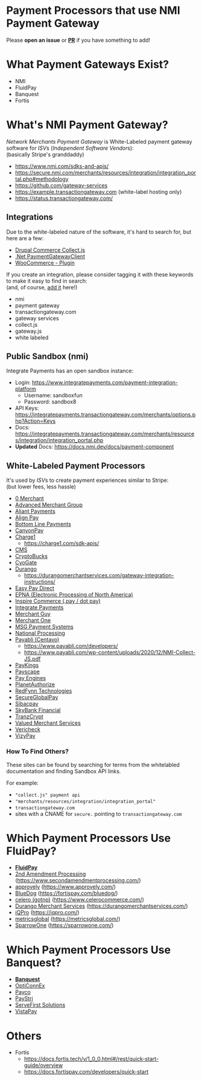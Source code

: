# Payment Processors that use NMI Payment Gateway

Please **open an issue** or [**PR**](https://github.com/nmi-sdks/sites-using-nmi-payment-gateway/edit/main/README.md) if you have something to add!

# What Payment Gateways Exist?

- NMI
- FluidPay
- Banquest
- Fortis

# What's NMI Payment Gateway?

_Network Merchants Payment Gateway_ is White-Labeled payment gateway software for *ISV*s (*Independent Software Vendor*s): \
(basically Stripe's granddaddy)

- https://www.nmi.com/sdks-and-apis/
- https://secure.nmi.com/merchants/resources/integration/integration_portal.php#methodology
- https://github.com/gateway-services
- https://example.transactiongateway.com (white-label hosting only)
- https://status.transactiongateway.com/

## Integrations

Due to the white-labeled nature of the software, it's hard to search for, but here are a few:

- [Drupal Commerce Collect.js](https://www.drupal.org/project/commerce_collect_js)
- [.Net PaymentGatewayClient](https://www.nuget.org/packages/PaymentGatewayClient)
- [WooCommerce - Plugin](https://codecanyon.net/item/network-merchants-payment-gateway-for-woocommerce/1635904)

If you create an integration, please consider tagging it with these keywords to make it easy to find in search: \
(and, of course, [add it](https://github.com/nmi-sdks/sites-using-nmi-payment-gateway/issues) here!)

- nmi
- payment gateway
- transactiongateway.com
- gateway services
- collect.js
- gateway.js
- white labeled

## Public Sandbox (nmi)

Integrate Payments has an open sandbox instance:
- Login: https://www.integratepayments.com/payment-integration-platform
  - Username: sandboxfun
  - Password: sandbox8
- API Keys: https://integratepayments.transactiongateway.com/merchants/options.php?Action=Keys
- Docs: https://integratepayments.transactiongateway.com/merchants/resources/integration/integration_portal.php
- **Updated** Docs: https://docs.nmi.dev/docs/payment-component

## White-Labeled Payment Processors

It's used by *ISV*s  to create payment experiences similar to Stripe: \
(but lower fees, less hassle)

- [0 Merchant](https://0merchant.transactiongateway.com/merchants/resources/integration/integration_portal.php#methodology)
- [Advanced Merchant Group](https://secure.advancedmerchantgroupgateway.com/merchants/resources/integration/integration_portal.php#methodology)
- [Aliant Payments](https://secure.apsmerchantgateway.com/merchants/resources/integration/integration_portal.php#methodology)
- [Align Pay](https://gateway.alignpay.com/merchants/resources/integration/integration_portal.php#methodology)
- [Bottom Line Payments](https://secure.bottomlinegateway.com/merchants/resources/integration/integration_portal.php#methodology)
- [CanyonPay](https://canyonpay.transactiongateway.com/merchants/resources/integration/integration_portal.php#methodology)
- [Charge1](https://secure.charge1.com/merchants/resources/integration/integration_portal.php#methodology)
  - https://charge1.com/sdk-apis/
- [CMS](https://cms.transactiongateway.com/merchants/resources/integration/integration_portal.php#methodology)
- [CryptoBucks](https://cryptobucksapp.com/api-documentation/)
- [CyoGate](https://secure.cyogate.net/merchants/resources/integration/integration_portal.php#methodology)
- [Durango](https://secure.durango-direct.com/merchants/resources/integration/integration_portal.php#methodology)
  - https://durangomerchantservices.com/gateway-integration-instructions/
- [Easy Pay Direct](https://secure.easypaydirectgateway.com/gw/merchants/resources/integration/integration_portal.php#methodology)
- [EPNA (Electronic Processing of North America)](https://epna.transactiongateway.com/merchants/resources/integration/integration_portal.php#methodology)
- [Inspire Commerce (.pay / dot pay)](https://secure.inspiregateway.net/merchants/resources/integration/integration_portal.php#methodology)
- [Integrate Payments](https://integratepayments.transactiongateway.com/merchants/resources/integration/integration_portal.php#methodology)
- [Merchant Guy](https://secure.merchantguygateway.com/merchants/resources/integration/integration_portal.php#methodology)
- [Merchant One](https://secure.merchantonegateway.com/merchants/resources/integration/integration_portal.php#methodology)
- [MSG Payment Systems](https://msgpay.transactiongateway.com/merchants/resources/integration/integration_portal.php#methodology)
- [National Processing](https://secure.nationalprocessinggateway.com/merchants/resources/integration/integration_portal.php#methodology)
- [Payabli (Centavo)](https://centavo.transactiongateway.com/merchants/resources/integration/integration_portal.php#methodology)
  - https://www.payabli.com/developers/
  - https://www.payabli.com/wp-content/uploads/2020/12/NMI-Collect-JS.pdf
- [PayKings](https://paykings.transactiongateway.com/merchants/resources/integration/integration_portal.php#methodology)
- [Payscape](https://secure.payscapegateway.com/merchants/resources/integration/integration_portal.php#methodology)
- [Pay Engines](https://payengines.transactiongateway.com/merchants/resources/integration/integration_portal.php#methodology)
- [PlanetAuthorize](https://secure.planetauthorizegateway.com/merchants/resources/integration/integration_portal.php#methodology)
- [RedFynn Technologies](https://secure.redfynngateway.com/merchants/resources/integration/integration_portal.php#methodology)
- [SecureGlobalPay](https://secureglobalpay.transactiongateway.com/merchants/resources/integration/integration_portal.php#methodology)
- [Sibacpay](https://www.sibacpay.com/integration#methodology)
- [SkyBank Financial](https://secure.skybankgateway.com/merchants/resources/integration/integration_portal.php#methodology)
- [TranzCrypt](https://secure.tranzcrypt.com/merchants/resources/integration/integration_portal.php#methodology)
- [Valued Merchant Services](https://secure.valuedmerchantgateway.com/merchants/resources/integration/integration_portal.php#methodology)
- [Vericheck](https://vericheck.transactiongateway.com/merchants/resources/integration/integration_portal.php#methodology)
- [VizyPay](https://vizypay.transactiongateway.com/merchants/resources/integration/integration_portal.php#methodology)

### How To Find Others?

These sites can be found by searching for terms from the whitelabled documentation and finding Sandbox API links.

For example:
- `"collect.js" payment api`
- `"merchants/resources/integration/integration_portal"`
- `transactiongateway.com`
- sites with a CNAME for `secure.` pointing to `transactiongateway.com`

# Which Payment Processors Use FluidPay?

- [**FluidPay**](https://sandbox.fluidpay.com/docs/api/)
- [2nd Amendment Processing](https://sandbox.2apgateway.com/docs/api/) (<https://www.secondamendmentprocessing.com/>)
- [approvely](https://sandbox.approvely.net/docs/api/) (<https://www.approvely.com/>)
- [BlueDog](https://sandbox.bluedogpayments.com/docs/api/) (<https://fortispay.com/bluedog/>)
- [celero (gotnp)](https://sandbox.gotnpgateway.com/docs/api/) (<https://www.celerocommerce.com/>)
- [Durango Merchant Services](https://sandbox.durangomsgateway.com/docs/api/) (<https://durangomerchantservices.com/>)
- [iQPro](https://sandbox.basysiqpro.com/docs/api/) (<https://iqpro.com/>)
- [metricsglobal](https://sandbox.mgipayments.com/docs/api/) (<https://metricsglobal.com/>)
- [SparrowOne](https://sandbox.gosparrowone.com/docs/api/) (<https://sparrowone.com/>)

# Which Payment Processors Use Banquest?

- [**Banquest**](https://docs.banquestgateway.com/api/v2)
- [OptiConnEx](https://docs.opticonnex.com/api/v2)
- [Payco](https://docs.paycosecure.com/api/v2)
- [PayStri](https://docs.paystrigateway.com/api/v2)
- [ServeFirst Solutions](https://docs.mysfsgateway.com/api/v2)
- [VistaPay](https://docs.vistapaygateway.com/api/v2)

# Others

- Fortis
  - https://docs.fortis.tech/v/1_0_0.html#/rest/quick-start-guide/overview
  - https://docs.fortispay.com/developers/quick-start
